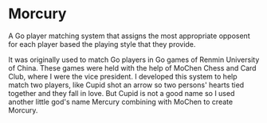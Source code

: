 # Morcury
A Go player matching system that assigns the most appropriate opposent for each player based the playing style that they provide. 

It was originally used to match Go players in Go games of Renmin University of China. These games were held with the help of MoChen Chess and Card Club, where I were the vice president. I developed this system to help match two players, like Cupid shot an arrow so two persons' hearts tied together and they fall in love. But Cupid is not a good name so I used another little god's name Mercury combining with MoChen to create Morcury. 
